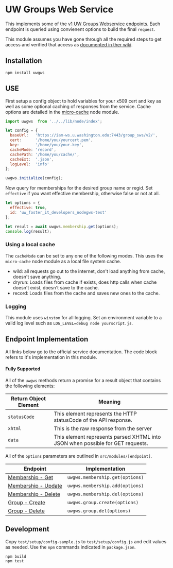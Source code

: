 # UW Groups Web Service
This implements some of the [v1 UW Groups Webservice endpoints](https://wiki.cac.washington.edu/display/infra/Groups+Web+Service+REST+API).  Each endpoint is queried using convienent options to build the final ``request``. 

This module assumes you have gone through all the required steps to get access and verified that access as [documented in ther wiki](https://wiki.cac.washington.edu/display/infra/Groups+Web+Service+REST+API).

## Installation

    npm install uwgws

## USE
First setup a config object to hold variables for your x509 cert and key as well as some optional caching of responses from the service.  Cache options are detailed in the [micro-cache](https://www.npmjs.com/package/micro-cache) node module.

```JavaScript
import uwgws  from '../../lib/node/index';

let config = {
  baseUrl:   'https://iam-ws.u.washington.edu:7443/group_sws/v2/',
  cert:      '/home/you/yourcert.pem',
  key:       '/home/you/your.key',
  cacheMode: 'record',
  cachePath: '/home/you/cache/',
  cacheExt:  '.json',
  logLevel:  'info'
};

uwgws.initialize(config);
```

Now query for memberships for the desired group name or regid.  Set ``effective`` if you want effective membership, otherwise false or not at all.

```JavaScript
let options = {
  effective: true,
  id: 'uw_foster_it_developers_nodegws-test'
};

let result = await uwgws.membership.get(options);
console.log(result);
```

### Using a local cache

The ``cacheMode`` can be set to any one of the following modes.  This uses the ``micro-cache`` node module as a local file system cache.  

- wild: all requests go out to the internet, don't load anything from cache, doesn't save anything.
- dryrun: Loads files from cache if exists, does http calls when cache doesn't exist, doesn't save to the cache.
- record: Loads files from the cache and saves new ones to the cache.

### Logging
This module uses ``winston`` for all logging.  Set an environment variable to a valid log level such as ``LOG_LEVEL=debug node yourscript.js``.

## Endpoint Implementation
All links below go to the official service documentation.  The code block refers to it's implementation in this module.

#### Fully Supported
All of the ``uwgws`` methods return a promise for a result object that contains the following elements:

Return Object Element | Meaning
---------- | ---------------
``statusCode`` | This element represents the HTTP statusCode of the API response.
``xhtml`` | This is the raw response from the server
``data`` | This element represents parsed XHTML into JSON when possible for GET requests.

All of the ``options`` parameters are outlined in ``src/modules/[endpoint]``.

Endpoint  | Implementation
------------- | -------------
[Membership - Get](https://wiki.cac.washington.edu/display/infra/Groups+WebService+Get+Members)  | ``uwgws.membership.get(options)``
[Membership - Update](https://wiki.cac.washington.edu/display/infra/Groups+WebService+Update+Members)  | ``uwgws.membership.add(options)``
[Membership - Delete](https://wiki.cac.washington.edu/display/infra/Groups+WebService+Delete+Members)  | ``uwgws.membership.del(options)``
[Group - Create](https://wiki.cac.washington.edu/display/infra/Groups+WebService+Create+Group)  | ``uwgws.group.create(options)``
[Group - Delete](https://wiki.cac.washington.edu/display/infra/Groups+WebService+Delete+Group)  | ``uwgws.group.del(options)``

## Development
Copy ``test/setup/config-sample.js`` to ``test/setup/config.js`` and edit values as needed. Use the ``npm`` commands indicated in ``package.json``.

    npm build
    npm test
